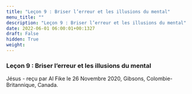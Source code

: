 ```yaml
---
title: "Leçon 9 : Briser l’erreur et les illusions du mental"
menu_title: ""
description: "Leçon 9 : Briser l’erreur et les illusions du mental"
date: 2022-06-01 06:00:01+00:1327
draft: False
hidden: True
weight:
---
```

### Leçon 9 : Briser l’erreur et les illusions du mental

Jésus - reçu par Al Fike le 26 Novembre 2020, Gibsons, Colombie-Britannique, Canada.



